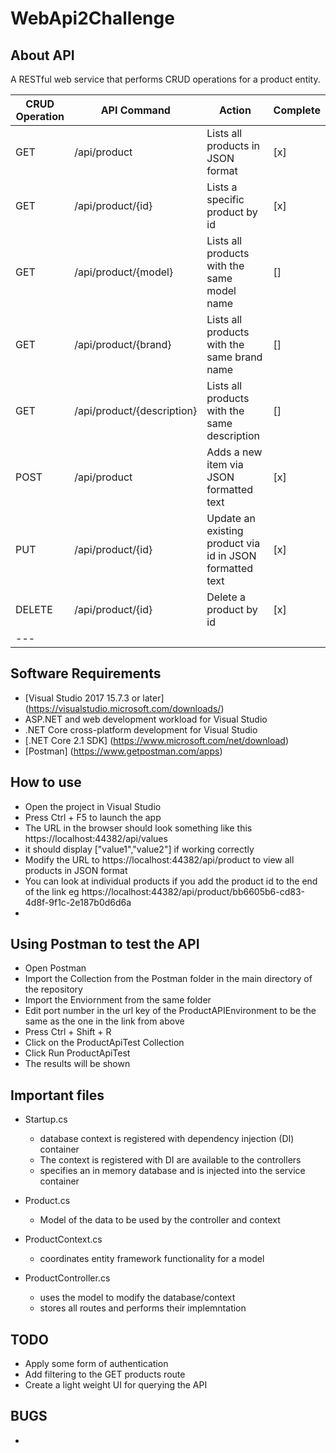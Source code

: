 ﻿# WebApi2Challenge

## About API
A RESTful web service that performs CRUD operations for a product entity.

| CRUD Operation | API Command | Action | Complete |
| -------------- | ----------- | ------ | -------- |
| GET | /api/product | Lists all products in JSON format | [x] |
| GET | /api/product/{id} | Lists a specific product by id | [x] |
| GET | /api/product/{model} | Lists all products with the same model name | [] |
| GET | /api/product/{brand} | Lists all products with the same brand name | [] |
| GET | /api/product/{description} | Lists all products with the same description | [] |
| POST | /api/product | Adds a new item via JSON formatted text | [x] |
| PUT | /api/product/{id} | Update an existing product via id in JSON formatted text | [x] |
| DELETE | /api/product/{id} | Delete a product by id | [x] |
| --- |


## Software Requirements
* [Visual Studio 2017 15.7.3 or later] (https://visualstudio.microsoft.com/downloads/)
* ASP.NET and web development workload for Visual Studio
* .NET Core cross-platform development for Visual Studio
* [.NET Core 2.1 SDK] (https://www.microsoft.com/net/download)
* [Postman] (https://www.getpostman.com/apps)

## How to use
* Open the project in Visual Studio
* Press Ctrl + F5 to launch the app
* The URL in the browser should look something like this https://localhost:44382/api/values
* it should display ["value1","value2"] if working correctly
* Modify the URL to https://localhost:44382/api/product to view all products in JSON format
* You can look at individual products if you add the product id to the end of the link eg https://localhost:44382/api/product/bb6605b6-cd83-4d8f-9f1c-2e187b0d6d6a 
* 

## Using Postman to test the API
* Open Postman
* Import the Collection from the Postman folder in the main directory of the repository
* Import the Enviornment from the same folder
* Edit port number in the url key of the ProductAPIEnvironment to be the same as the one in the link from above
* Press Ctrl + Shift + R
* Click on the ProductApiTest Collection
* Click Run ProductApiTest
* The results will be shown

## Important files
* Startup.cs
	* database context is registered with dependency injection (DI) container
	* The context is registered with DI are available to the controllers
	* specifies an in memory database and is injected into the service container

* Product.cs
	* Model of the data to be used by the controller and context

* ProductContext.cs
	* coordinates entity framework functionality for a model

* ProductController.cs
	* uses the model to modify the database/context 
	* stores all routes and performs their implemntation

## TODO
* Apply some form of authentication
* Add filtering to the GET products route
* Create a light weight UI for querying the API

## BUGS
* 
